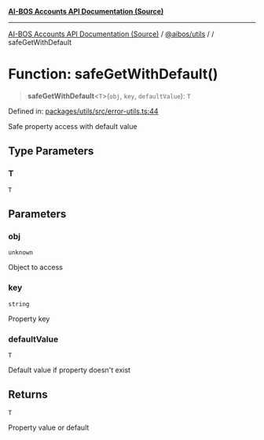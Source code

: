 [**AI-BOS Accounts API Documentation (Source)**](../../../README.md)

***

[AI-BOS Accounts API Documentation (Source)](../../../README.md) / [@aibos/utils](../README.md) / [](../README.md) / safeGetWithDefault

# Function: safeGetWithDefault()

> **safeGetWithDefault**\<`T`\>(`obj`, `key`, `defaultValue`): `T`

Defined in: [packages/utils/src/error-utils.ts:44](https://github.com/pohlai88/accounts/blob/48103fb36d28b2b9bfb33472b6de2f719773cde9/packages/utils/src/error-utils.ts#L44)

Safe property access with default value

## Type Parameters

### T

`T`

## Parameters

### obj

`unknown`

Object to access

### key

`string`

Property key

### defaultValue

`T`

Default value if property doesn't exist

## Returns

`T`

Property value or default
